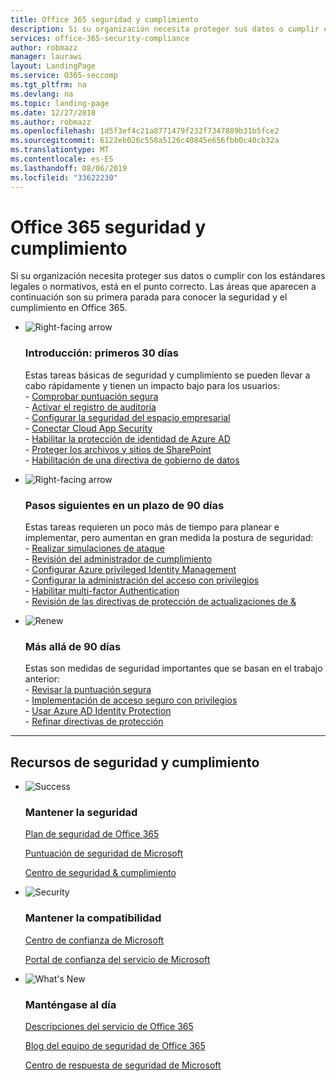 ```yaml
---
title: Office 365 seguridad y cumplimiento
description: Si su organización necesita proteger sus datos o cumplir con los estándares legales o normativos, está en el punto correcto. Aquí puede obtener información sobre la seguridad y el cumplimiento en Office 365
services: office-365-security-compliance
author: robmazz
manager: laurawi
layout: LandingPage
ms.service: O365-seccomp
ms.tgt_pltfrm: na
ms.devlang: na
ms.topic: landing-page
ms.date: 12/27/2018
ms.author: robmazz
ms.openlocfilehash: 1d5f3ef4c21a8771479f232f7347889b31b5fce2
ms.sourcegitcommit: 6122eb026c558a5126c40845e656fbb0c40cb32a
ms.translationtype: MT
ms.contentlocale: es-ES
ms.lasthandoff: 08/06/2019
ms.locfileid: "33622230"
---
```

# <a name="office-365-security-and-compliance"></a>Office 365 seguridad y cumplimiento

Si su organización necesita proteger sus datos o cumplir con los estándares legales o normativos, está en el punto correcto. Las áreas que aparecen a continuación son su primera parada para conocer la seguridad y el cumplimiento en Office 365.

<ul class="cardsF panelContent">
    <li>
        <div class="cardSize">
            <div class="cardPadding">
                <div class="card">
                    <div class="cardImageOuter">
                        <div class="cardImage">
                            <img src="https://docs.microsoft.com/office/media/icons/caret-right-blue.svg" alt="Right-facing arrow" />
                        </div>
                    </div>
                    <div class="cardText">
                        <h3>Introducción: primeros 30 días</h3>
                <p>Estas tareas básicas de seguridad y cumplimiento se pueden llevar a cabo rápidamente y tienen un impacto bajo para los usuarios: <br> - <a href="microsoft-secure-score.md" target="_blank">Comprobar puntuación segura</a> <br> - <a href="search-the-audit-log-in-security-and-compliance.md">Activar el registro de auditoría</a> <br> - <a href="tenant-wide-setup-for-increased-security.md">Configurar la seguridad del espacio empresarial</a> <br> - <a href="https://docs.microsoft.com/cloud-app-security/connect-office-365-to-microsoft-cloud-app-security">Conectar Cloud App Security</a> <br> - <a href="https://docs.microsoft.com/azure/active-directory/active-directory-identityprotection-enable">Habilitar la protección de identidad de Azure AD</a> <br> - <a href="https://docs.microsoft.com/office365/enterprise/secure-sharepoint-online-sites-and-files">Proteger los archivos y sitios de SharePoint</a> <br> - <a href="configure-supervision-policies.md">Habilitación de una directiva de gobierno de datos</a> </p>
                    </div>
                </div>
            </div>
        </div>
    </li>
    <li>
        <div class="cardSize">
            <div class="cardPadding">
                <div class="card">
                    <div class="cardImageOuter">
                        <div class="cardImage">
                            <img src="https://docs.microsoft.com/office/media/icons/caret-right-blue.svg" alt="Right-facing arrow" />
                        </div>
                    </div>
                    <div class="cardText">
                        <h3>Pasos siguientes en un plazo de 90 días</h3>
                        <p>Estas tareas requieren un poco más de tiempo para planear e implementar, pero aumentan en gran medida la postura de seguridad: <br> - <a href="attack-simulator.md">Realizar simulaciones de ataque</a> <br> - <a href="meet-data-protection-and-regulatory-reqs-using-microsoft-cloud.md">Revisión del administrador de cumplimiento</a> <br> - <a href="https://docs.microsoft.com/azure/active-directory/privileged-identity-management/pim-configure">Configurar Azure privileged Identity Management</a> <br> - <a href="privileged-access-management-configuration.md">Configurar la administración del acceso con privilegios</a>  <br> - <a href="https://docs.microsoft.com/azure/active-directory/authentication/concept-mfa-howitworks">Habilitar multi-factor Authentication</a> <br> - <a href="protect-against-threats.md">Revisión de las directivas de protección de actualizaciones de &</a> </p>
                    </div>
                </div>
            </div>
        </div>
    </li>
    <li>
        <div class="cardSize">
            <div class="cardPadding">
                <div class="card">
                    <div class="cardImageOuter">
                        <div class="cardImage">
                            <img src="https://docs.microsoft.com/office/media/icons/renew.svg" alt="Renew" />
                        </div>
                    </div>
                    <div class="cardText">
                        <h3>Más allá de 90 días</h3>
                        <p>Estas son medidas de seguridad importantes que se basan en el trabajo anterior:<br>
                        - <a href="microsoft-secure-score.md" target="_blank">Revisar la puntuación segura</a><br>
                        - <a href="https://docs.microsoft.com/windows-server/identity/securing-privileged-access/securing-privileged-access">Implementación de acceso seguro con privilegios</a><br>
                        - <a href="https://docs.microsoft.com/azure/active-directory/active-directory-identityprotection">Usar Azure AD Identity Protection</a><br>
                        - <a href="protect-against-threats.md">Refinar directivas de protección</a><br></p>
                    </div>
                </div>
            </div>
        </div>
    </li>
</ul>

<hr>
<h2>Recursos de seguridad y cumplimiento</h2>

<ul class="panelContent cardsF">
    <li>
        <div class="cardSize">
            <div class="cardPadding">
                <div class="card">
                    <div class="cardImageOuter">
                        <div class="cardImage">
                            <img src="https://docs.microsoft.com/office/media/icons/success-blue.svg" alt="Success" data-linktype="external">
                        </div>
                    </div>
                    <div class="cardText">
                        <h3>Mantener la seguridad</h3>
                        <p><a href="security-roadmap.md">Plan de seguridad de Office 365</a></p>
                        <p><a href="microsoft-secure-score.md" target="_blank">Puntuación de seguridad de Microsoft</a></p>
                        <p><a href="https://protection.office.com" target="_blank">Centro de seguridad & cumplimiento</a></p>
                    </div>
                </div>
            </div>
        </div>
    </li>
    <li>
        <div class="cardSize">
            <div class="cardPadding">
                <div class="card">
                    <div class="cardImageOuter">
                        <div class="cardImage">
                            <img src="https://docs.microsoft.com/office/media/icons/security-blue.svg" alt="Security" data-linktype="external">
                        </div>
                    </div>
                    <div class="cardText">
                        <h3>Mantener la compatibilidad</h3>
                        <p><a href="https://www.microsoft.com/trustcenter" target="_blank">Centro de confianza de Microsoft</a></p>
                        <p><a href="https://servicetrust.microsoft.com" target="_blank">Portal de confianza del servicio de Microsoft</a></p>
                    </div>
                </div>
            </div>
        </div>
    </li>
    <li>
        <div class="cardSize">
            <div class="cardPadding">
                <div class="card">
                    <div class="cardImageOuter">
                        <div class="cardImage">
                            <img src="https://docs.microsoft.com/office/media/icons/whats-new-megaphone-blue.svg" alt="What's New" data-linktype="external">
                        </div>
                    </div>
                    <div class="cardText">
                        <h3>Manténgase al día</h3>
                        <p><a href="https://docs.microsoft.com/office365/servicedescriptions/office-365-service-descriptions-technet-library" target="_blank">Descripciones del servicio de Office 365</a></p>
                        <p><a href="https://blogs.technet.microsoft.com/office365security" target="_blank">Blog del equipo de seguridad de Office 365</a></p>
                        <p><a href="https://www.microsoft.com/msrc" target="_blank">Centro de respuesta de seguridad de Microsoft</a></p>
                    </div>
                </div>
            </div>
        </div>
    </li>
</ul>